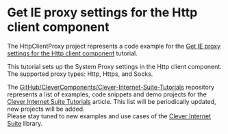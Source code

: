 # Get IE proxy settings for the Http client component

The HttpClientProxy project represents a code example for the [Get IE proxy settings for the Http client component](https://www.clevercomponents.com/portal/kb/a82/get-ie-proxy-settings-for-the-http-client-component.aspx) tutorial.   

This tutorial sets up the System Proxy settings in the Http client component. The supported proxy types: Http, Https, and Socks.   

The [GitHub/CleverComponents/Clever-Internet-Suite-Tutorials](https://github.com/CleverComponents/Clever-Internet-Suite-Tutorials) repository represents a list of examples, code snippets and demo projects for the [Clever Internet Suite Tutorials](https://www.clevercomponents.com/articles/article035/) article. This list will be periodically updated, new projects will be added.   
Please stay tuned to new examples and use cases of the [Clever Internet Suite](https://www.clevercomponents.com/products/inetsuite/) library.
